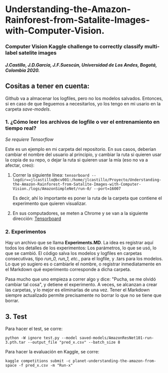 # Understanding-the-Amazon-Rainforest-from-Satalite-Images-with-Computer-Vision.

### Computer Vision Kaggle challenge to correctly classify multi-label satelite images

##### J.Castillo, J.D.García, J.F.Suescún, Universidad de Los Andes, Bogotá, Colombia 2020.



## Cositas a tener en cuenta:

Github va a almacenar los logfiles, pero no los modelos salvados. Entonces, si en caso de que lleguemos a necesitarlos, yo los tengo en mi usario en la carpeta *save-models*. 

### 1. ¿Cómo leer los archivos de logfile o ver el entrenamiento en tiempo real?

*Se requiere Tensorflow*

Este es un ejemplo en mi carpeta del repositorio. En sus casos, deberían cambiar el nombre del usuario al principio, y cambiar la ruta si quieren usar la copia de su repo, o dejar la ruta si quieren usar la mía (eso no va a afectar, creo):

1. Correr la siguiente línea:    `tensorboard --logdir==jlcastillo@bcv001:/home/jlcastillo/Proyecto/Understanding-the-Amazon-Rainforest-from-Satalite-Images-with-Computer-Vision./logs/AmazonSimpleNet/run-0/ --port=16007`

   Es decir, ahí lo importante es poner la ruta de la carpeta que contiene el experimento que quieren visualizar.

2. En sus computadores, se meten a Chrome y se van a la siguiente dirección: [Tensorboard]( http://bcv001:16007)



### 2. Experimentos

Hay un archivo que se llama **Experiments.MD**.  La idea es registrar aquí todos los detalles de los experimentos: Los parámetros, lo que se usó, lo que se cambió. El código salva los modelos y logfiles en carpetas consecutivas, tipo *run_0, run_1, etc.*, para el logfile, y .tars para los modelos. Lo que yo sugiero es o cambiarle el nombre, o registrar inmediatamente en el Markdown qué experimento corresponde a dicha carpeta. 

Pasa mucho que uno empieza a correr algo y dice: "Pucha, se me olvidó cambiar tal cosa", y detiene el experimento. A veces, se alcanzan a crear las carpetas, y lo mejor es eliminarlas de una vez.  Tener el Markdown siempre actualizado permite precisamente no borrar lo que no se tiene que borrar.

 

## 3. Test

Para hacer el test, se corre:

`python -W ignore test.py --model saved-models/AmazonResNet101-run-3.pth.tar --output_file "pred_x.csv" --batch_size 8`

Para hacer la evaluación en Kaggle, se corre:

`kaggle competitions submit -c planet-understanding-the-amazon-from-space -f pred_x.csv -m "Run-x"`